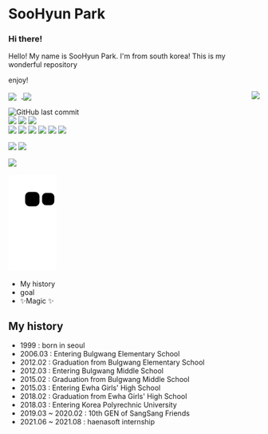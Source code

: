 <!--
**vivian0304/vivian0304** is a ✨ _special_ ✨ repository because its `README.md` (this file) appears on your GitHub profile.

Here are some ideas to get you started:

- 🔭 I’m currently working on ...
- 🌱 I’m currently learning ...
- 👯 I’m looking to collaborate on ...
- 🤔 I’m looking for help with ...
- 💬 Ask me about ...
- 📫 How to reach me: ...
- 😄 Pronouns: ...
- ⚡ Fun fact: ...
-->


# SooHyun Park
### Hi there!
Hello! My name is SooHyun Park. I'm from south korea!
This is my wonderful repository

enjoy!

<a href="https://github.com/vivian0304">
  <img align="center" style="margin-right:10px;" src="https://github-readme-stats.vercel.app/api?username=vivian0304" />
</a>
<a href="https://github.com/vivian0304">
  <img align="center" src="https://github-readme-stats.vercel.app/api/top-langs/?username=vivian0304&langs_count=4" />
</a>

<img align="right" src="http://mazassumnida.wtf/api/v2/generate_badge?boj=vivian0304" />

![GitHub last commit](https://img.shields.io/github/last-commit/vivian0304/vivian0304.svg)<br/>
<img src="https://img.shields.io/badge/Java-orange?style=flat-square&logo=Java&logoColor=white"/></a>
<img src="https://img.shields.io/badge/AngularJs-red?style=flat-square&logo=Angular&logoColor=white"/></a>
<img src="https://img.shields.io/badge/JavaScript-F7DF1E?style=flat-square&logo=JavaScript&logoColor=white"/></a><br/>
<img src="https://img.shields.io/badge/jQuery-blue?style=flat-square&logo=jQuery&logoColor=white"/></a>
<img src="https://img.shields.io/badge/eclipse-purple?style=flat-square&logo=eclipse&logoColor=white"/></a>
<img src="https://img.shields.io/badge/Adobe Dreamweaver-FF61F6?style=flat-square&logo=Adobe Dreamweaver&logoColor=white"/></a>
<img src="https://img.shields.io/badge/spring-green?style=flat-square&logo=spring&logoColor=white"/></a>
<img src="https://img.shields.io/badge/Mysql-orange?style=flat-square&logo=Mysql&logoColor=white"/></a>
<img src="https://img.shields.io/badge/MariaDB-brown?style=flat-square&logo=MariaDB&logoColor=white"/></a>

<img src="https://img.shields.io/badge/Python-3766AB?style=flat-square&logo=Python&logoColor=white"/></a>
<img src="https://img.shields.io/badge/Jupyter-F37626?style=flat-square&logo=Jupyter&logoColor=white"/></a>

<img src="https://img.shields.io/badge/C-purple?style=flat-square&logo=c&logoColor=white"/></a>



![snake gif](https://github.com/vivian0304/vivian0304/blob/output/github-contribution-grid-snake.svg)

- My history
- goal
- ✨Magic ✨

## My history

- 1999 : born in seoul
- 2006.03 : Entering Bulgwang Elementary School
- 2012.02 : Graduation from Bulgwang Elementary School
- 2012.03 : Entering Bulgwang Middle School
- 2015.02 : Graduation from Bulgwang Middle School
- 2015.03 : Entering Ewha Girls' High School
- 2018.02 : Graduation from Ewha Girls' High School
- 2018.03 : Entering Korea Polyrechnic University
- 2019.03 ~ 2020.02 : 10th GEN of SangSang Friends
- 2021.06 ~ 2021.08 : haenasoft internship


